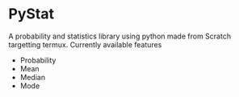 # PyStat
A probability and statistics library using python made from Scratch targetting termux.
Currently available features
- Probability
- Mean
- Median
- Mode
